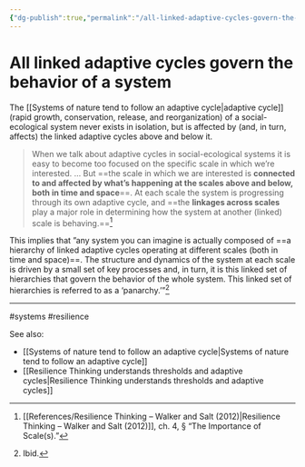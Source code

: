 ```yaml
---
{"dg-publish":true,"permalink":"/all-linked-adaptive-cycles-govern-the-behavior-of-a-system/"}
---
```



# All linked adaptive cycles govern the behavior of a system

The [[Systems of nature tend to follow an adaptive cycle\|adaptive cycle]] (rapid growth, conservation, release, and reorganization) of a social-ecological system never exists in isolation, but is affected by (and, in turn, affects) the linked adaptive cycles above and below it.

> When we talk about adaptive cycles in social-ecological systems it is easy to become too focused on the specific scale in which we’re interested. … But ==the scale in which we are interested is **connected to and affected by what’s happening at the scales above and below, both in time and space**==. At each scale the system is progressing through its own adaptive cycle, and ==the **linkages across scales** play a major role in determining how the system at another (linked) scale is behaving.==[^1]

This implies that ”any system you can imagine is actually composed of ==a hierarchy of linked adaptive cycles operating at different scales (both in time and space)==. The structure and dynamics of the system at each scale is driven by a small set of key processes and, in turn, it is this linked set of hierarchies that govern the behavior of the whole system. This linked set of hierarchies is referred to as a ‘panarchy.’”[^2]

---
#systems #resilience 

See also:
 - [[Systems of nature tend to follow an adaptive cycle\|Systems of nature tend to follow an adaptive cycle]]
 - [[Resilience Thinking understands thresholds and adaptive cycles\|Resilience Thinking understands thresholds and adaptive cycles]]

[^1]: [[References/Resilience Thinking – Walker and Salt (2012)\|Resilience Thinking – Walker and Salt (2012)]], ch. 4, § “The Importance of Scale(s).”
[^2]: Ibid.